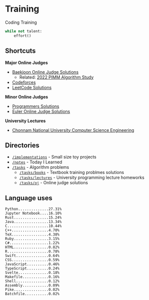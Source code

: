 # Training
Coding Training

```python
while not talent:
    effort()
```

## Shortcuts
**Major Online Judges**
* [Baekjoon Online Judge Solutions](./tasks/online_judge/baekjoon/)
  * Related: [2022 PIMM Algorithm Study](https://github.com/rootachieve/Algorithm-study)
* [Codeforces](./tasks/online_judge/codeforces/)
* [LeetCode Solutions](./tasks/online_judge/leetcode/)

**Minor Online Judges**
* [Programmers Solutions](./tasks/online_judge/programmers)
* [Euler Online Judge Solutions](./tasks/online_judge/euleroj)

**University Lectures**
* [Chonnam National University Computer Science Engineering](./tasks/lectures/jnu/)

## Directories
* [`/implementations`](./implementations/) - Small size toy projects
* [`/notes`](./notes/) - Today I Learned
* [`/tasks`](./tasks/) - Algorithm problems
  * [`/tasks/books`](./tasks/books/) - Textbook training problmes solutions
  * [`/tasks/lectures`](./tasks/lectures/) - University programming lecture homeworks
  * [`/tasks/oj`](./tasks/online_judge/) - Online judge solutions

## Language uses
```
Python..............27.31%
Jupyter Notebook....16.10%
Rust................15.24%
Java................13.34%
C...................10.44%
C++.................4.70%
TeX.................4.38%
Ruby................3.15%
C#..................1.22%
HTML................0.82%
R...................0.78%
Swift...............0.64%
CSS.................0.59%
JavaScript..........0.46%
TypeScript..........0.24%
Svelte..............0.18%
Makefile............0.16%
Shell...............0.12%
Assembly............0.09%
Pike................0.02%
Batchfile...........0.02%
```
